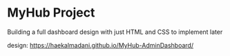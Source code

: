 # MyHub Project
Building a full dashboard design with just HTML and CSS to implement later

design: https://haekalmadani.github.io/MyHub-AdminDashboard/
